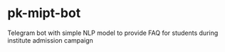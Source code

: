 # pk-mipt-bot

Telegram bot with simple NLP model to provide FAQ for students during institute admission campaign
